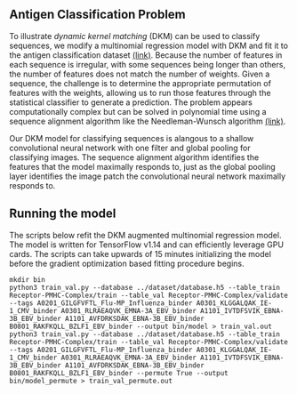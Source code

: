 ## Antigen Classification Problem

To illustrate *dynamic kernel matching* (DKM) can be used to classify sequences, we modify a multinomial regression model with DKM and fit it to the antigen classification dataset [(link)](https://github.com/jostmey/dkm/tree/master/antigen-classification-problem/dataset). Because the number of features in each sequence is irregular, with some sequences being longer than others, the number of features does not match the number of weights. Given a sequence, the challenge is to determine the appropriate permutation of features with the weights, allowing us to run those features through the statistical classifier to generate a prediction. The problem appears computationally complex but can be solved in polynomial time using a sequence alignment algorithm like the Needleman-Wunsch algorithm [(link)](https://en.wikipedia.org/wiki/Needleman–Wunsch_algorithm).

Our DKM model for classifying sequences is alangous to a shallow convolutional neural network with one filter and global pooling for classifying images. The sequence alignment algorithm identifies the features that the model maximally responds to, just as the global pooling layer identifies the image patch the convolutional neural network maximally responds to.

## Running the model

The scripts below refit the DKM augmented multinomial regression model. The model is written for TensorFlow v1.14 and can efficiently leverage GPU cards. The scripts can take upwards of 15 minutes initializing the model before the gradient optimization based fitting procedure begins.

```
mkdir bin
python3 train_val.py --database ../dataset/database.h5 --table_train Receptor-PMHC-Complex/train --table_val Receptor-PMHC-Complex/validate --tags A0201_GILGFVFTL_Flu-MP_Influenza_binder A0301_KLGGALQAK_IE-1_CMV_binder A0301_RLRAEAQVK_EMNA-3A_EBV_binder A1101_IVTDFSVIK_EBNA-3B_EBV_binder A1101_AVFDRKSDAK_EBNA-3B_EBV_binder B0801_RAKFKQLL_BZLF1_EBV_binder --output bin/model > train_val.out
python3 train_val.py --database ../dataset/database.h5 --table_train Receptor-PMHC-Complex/train --table_val Receptor-PMHC-Complex/validate --tags A0201_GILGFVFTL_Flu-MP_Influenza_binder A0301_KLGGALQAK_IE-1_CMV_binder A0301_RLRAEAQVK_EMNA-3A_EBV_binder A1101_IVTDFSVIK_EBNA-3B_EBV_binder A1101_AVFDRKSDAK_EBNA-3B_EBV_binder B0801_RAKFKQLL_BZLF1_EBV_binder --permute True --output bin/model_permute > train_val_permute.out 
```


